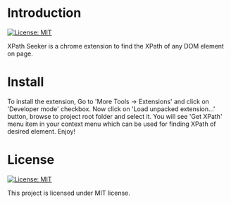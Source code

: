 # Introduction

[![License: MIT](https://img.shields.io/badge/XPath-Seeker-orange.svg)](https://github.com/CodingTumbleweed/XPath-Seeker)

XPath Seeker is a chrome extension to find the XPath of any DOM element on page.

# Install

To install the extension, Go to 'More Tools -> Extensions' and  click on 'Developer mode' checkbox. Now click on 'Load unpacked extension...' button, browse to project root folder and select it. You will see 'Get XPath' menu item in your context menu which can be used for finding XPath of desired element. Enjoy!

# License

[![License: MIT](https://img.shields.io/badge/License-MIT-yellow.svg)](https://opensource.org/licenses/MIT)

This project is licensed under MIT license.